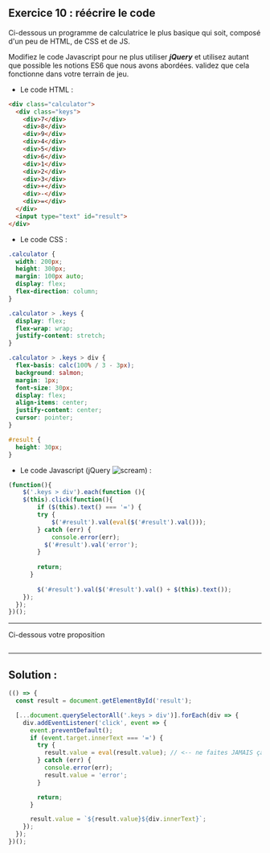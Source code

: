 ## Exercice 10 : réécrire le code

Ci-dessous un programme de calculatrice le plus basique qui soit, 
composé d'un peu de HTML, de CSS et de JS.

Modifiez le code Javascript pour ne plus utiliser ***jQuery*** et utilisez autant que possible les notions ES6 que nous avons abordées. 
validez que cela fonctionne dans votre terrain de jeu. 

- Le code HTML :
```html
<div class="calculator">
  <div class="keys">
    <div>7</div>
    <div>8</div>
    <div>9</div>
    <div>4</div>
    <div>5</div>
    <div>6</div>
    <div>1</div>
    <div>2</div>
    <div>3</div>
    <div>+</div>
    <div>-</div>
    <div>=</div>
  </div>
  <input type="text" id="result">
</div>
```

- Le code CSS :
```css
.calculator {
  width: 200px;
  height: 300px;
  margin: 100px auto;
  display: flex;
  flex-direction: column;
}

.calculator > .keys {
  display: flex;
  flex-wrap: wrap;
  justify-content: stretch;
}

.calculator > .keys > div {
  flex-basis: calc(100% / 3 - 3px);
  background: salmon;
  margin: 1px;
  font-size: 30px;
  display: flex;
  align-items: center;
  justify-content: center;
  cursor: pointer;
}

#result {
  height: 30px;
}
```

- Le code Javascript (jQuery ![scream](/markdown-resources/pictures/scream.png)) :
```javascript
(function(){
	$('.keys > div').each(function (){
  	$(this).click(function(){
    	if ($(this).text() === '=') {
      	try {
      		$('#result').val(eval($('#result').val()));
        } catch (err) {
        	console.error(err);
          $('#result').val('error');
        }
      
      	return;
      }
      
    	$('#result').val($('#result').val() + $(this).text());
    });
  });
})();

```

---

<div role="alert" class="alert alert-info show">
    Ci-dessous votre proposition
</div>

```javascript_exercise10
```

---

## Solution :

```javascript
(() => {
  const result = document.getElementById('result');

  [...document.querySelectorAll('.keys > div')].forEach(div => {
    div.addEventListener('click', event => {
      event.preventDefault();
      if (event.target.innerText === '=') {
        try {
          result.value = eval(result.value); // <-- ne faites JAMAIS ça :)
        } catch (err) {
          console.error(err);
          result.value = 'error';
        }

        return;
      }

      result.value = `${result.value}${div.innerText}`;
    });
  });
})();
```
